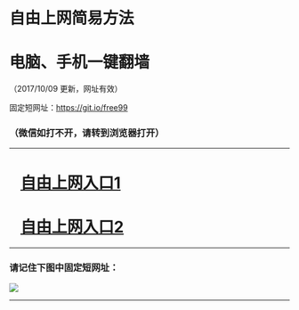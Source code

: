 ﻿# 自由上网简易方法

# 电脑、手机一键翻墙

（2017/10/09 更新，网址有效）

固定短网址：https://git.io/free99

### （微信如打不开，请转到浏览器打开）


***





# &nbsp;&nbsp; <a href="http://ft2699628892.fwq-tz-1001.info/fwqtz01.html?t=100900132749 " target="_blank">自由上网入口1</a>
# &nbsp;&nbsp; <a href="http://ft1929810124.fwq-tz-1002.info/fwqtz02.html?t=100900131344 " target="_blank">自由上网入口2</a>
***

### 请记住下图中固定短网址：

<img src="https://s3-us-west-2.amazonaws.com/fwq-1001/yjfq-20170905okok.png" /> 


***

